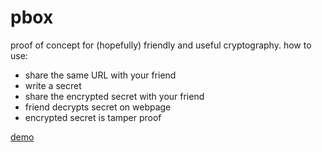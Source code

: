# pbox

proof of concept for (hopefully) friendly and useful cryptography. how to use:

- share the same URL with your friend
- write a secret
- share the encrypted secret with your friend
- friend decrypts secret on webpage
- encrypted secret is tamper proof

[demo](demo/pbox-screenrec.mov)
